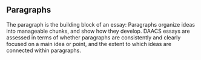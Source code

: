 ## Paragraphs

The paragraph is the building block of an essay: Paragraphs organize ideas into manageable chunks, and show how they develop. DAACS essays are assessed in terms of whether paragraphs are consistently and clearly focused on a main idea or point, and the extent to which ideas are connected within paragraphs.
